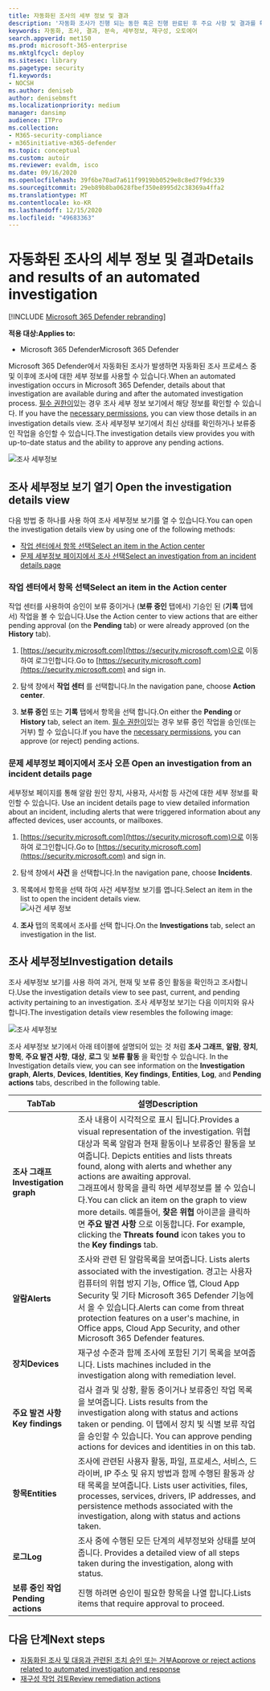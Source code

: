 ```yaml
---
title: 자동화된 조사의 세부 정보 및 결과
description: '자동화 조사가 진행 되는 동한 혹은 진행 완료된 후 주요 사항 및 결과를 확인할 수 있습니다. '
keywords: 자동화, 조사, 결과, 분속, 세부정보, 재구성, 오토에어
search.appverid: met150
ms.prod: microsoft-365-enterprise
ms.mktglfcycl: deploy
ms.sitesec: library
ms.pagetype: security
f1.keywords:
- NOCSH
ms.author: deniseb
author: denisebmsft
ms.localizationpriority: medium
manager: dansimp
audience: ITPro
ms.collection:
- M365-security-compliance
- m365initiative-m365-defender
ms.topic: conceptual
ms.custom: autoir
ms.reviewer: evaldm, isco
ms.date: 09/16/2020
ms.openlocfilehash: 39f6be70ad7a611f9919bb0529e8c8ed7f9dc339
ms.sourcegitcommit: 29eb89b8ba0628fbef350e8995d2c38369a4ffa2
ms.translationtype: MT
ms.contentlocale: ko-KR
ms.lasthandoff: 12/15/2020
ms.locfileid: "49683363"
---
```

# <a name="details-and-results-of-an-automated-investigation"></a><span data-ttu-id="133fa-104">자동화된 조사의 세부 정보 및 결과</span><span class="sxs-lookup"><span data-stu-id="133fa-104">Details and results of an automated investigation</span></span>

[!INCLUDE [Microsoft 365 Defender rebranding](../includes/microsoft-defender.md)]


<span data-ttu-id="133fa-105">**적용 대상:**</span><span class="sxs-lookup"><span data-stu-id="133fa-105">**Applies to:**</span></span>
- <span data-ttu-id="133fa-106">Microsoft 365 Defender</span><span class="sxs-lookup"><span data-stu-id="133fa-106">Microsoft 365 Defender</span></span>

<span data-ttu-id="133fa-107">Microsoft 365 Defender에서 자동화된 조사가 발생하면 자동화된 조사 프로세스 중 및 이후에 조사에 대한 세부 정보를 사용할 수 있습니다.</span><span class="sxs-lookup"><span data-stu-id="133fa-107">When an automated investigation occurs in Microsoft 365 Defender, details about that investigation are available during and after the automated investigation process.</span></span> <span data-ttu-id="133fa-108">[필수 권한이](mtp-action-center.md#required-permissions-for-action-center-tasks)있는 경우 조사 세부 정보 보기에서 해당 정보를 확인할 수 있습니다. </span><span class="sxs-lookup"><span data-stu-id="133fa-108">If you have the [necessary permissions](mtp-action-center.md#required-permissions-for-action-center-tasks), you can view those details in an investigation details view.</span></span> <span data-ttu-id="133fa-109">조사 세부정부 보기에서 최신 상태를 확인하거나 보류중인 작업을 승인할 수 있습니다.</span><span class="sxs-lookup"><span data-stu-id="133fa-109">The investigation details view provides you with up-to-date status and the ability to approve any pending actions.</span></span> 

![조사 세부정보](../../media/mtp-air-investdetails.png)

## <a name="open-the-investigation-details-view"></a><span data-ttu-id="133fa-111">조사 세부정보 보기 열기 </span><span class="sxs-lookup"><span data-stu-id="133fa-111">Open the investigation details view</span></span>

<span data-ttu-id="133fa-112">다음 방법 중 하나를 사용 하여 조사 세부정보 보기를 열 수 있습니다.</span><span class="sxs-lookup"><span data-stu-id="133fa-112">You can open the investigation details view by using one of the following methods:</span></span>
- [<span data-ttu-id="133fa-113">작업 센터에서 항목 선택</span><span class="sxs-lookup"><span data-stu-id="133fa-113">Select an item in the Action center</span></span>](#select-an-item-in-the-action-center)
- [<span data-ttu-id="133fa-114">문제 세부정보 페이지에서 조사 선택</span><span class="sxs-lookup"><span data-stu-id="133fa-114">Select an investigation from an incident details page</span></span>](#open-an-investigation-from-an-incident-details-page)

### <a name="select-an-item-in-the-action-center"></a><span data-ttu-id="133fa-115">작업 센터에서 항목 선택</span><span class="sxs-lookup"><span data-stu-id="133fa-115">Select an item in the Action center</span></span>

<span data-ttu-id="133fa-116">작업 센터를 사용하여 승인이 보류 중이거나 (**보류 중인** 탭에서) 기승인 된 (**기록** 탭에서) 작업을 볼 수 있습니다.</span><span class="sxs-lookup"><span data-stu-id="133fa-116">Use the Action center to view actions that are either pending approval (on the **Pending** tab) or were already approved (on the **History** tab).</span></span> 

1. <span data-ttu-id="133fa-117">[https://security.microsoft.com](https://security.microsoft.com)으로 이동하여 로그인합니다.</span><span class="sxs-lookup"><span data-stu-id="133fa-117">Go to [https://security.microsoft.com](https://security.microsoft.com) and sign in.</span></span> 

2. <span data-ttu-id="133fa-118">탐색 창에서 **작업 센터** 를 선택합니다.</span><span class="sxs-lookup"><span data-stu-id="133fa-118">In the navigation pane, choose **Action center**.</span></span> 

3. <span data-ttu-id="133fa-119">**보류 중인** 또는 **기록** 탭에서 항목을 선택 합니다.</span><span class="sxs-lookup"><span data-stu-id="133fa-119">On either the **Pending** or **History** tab, select an item.</span></span> <span data-ttu-id="133fa-120">[필수 권한이](mtp-action-center.md#required-permissions-for-action-center-tasks)있는 경우 보류 중인 작업을 승인(또는 거부) 할 수 있습니다.</span><span class="sxs-lookup"><span data-stu-id="133fa-120">If you have the [necessary permissions](mtp-action-center.md#required-permissions-for-action-center-tasks), you can approve (or reject) pending actions.</span></span>

### <a name="open-an-investigation-from-an-incident-details-page"></a><span data-ttu-id="133fa-121">문제 세부정보 페이지에서 조사 오픈 </span><span class="sxs-lookup"><span data-stu-id="133fa-121">Open an investigation from an incident details page</span></span>

<span data-ttu-id="133fa-122">세부정보 페이지를 통해 알람 원인 장치, 사용자, 사서함 등 사건에 대한 세부 정보를 확인할 수 있습니다. </span><span class="sxs-lookup"><span data-stu-id="133fa-122">Use an incident details page to view detailed information about an incident, including alerts that were triggered information about any affected devices, user accounts, or mailboxes.</span></span>

1. <span data-ttu-id="133fa-123">[https://security.microsoft.com](https://security.microsoft.com)으로 이동하여 로그인합니다.</span><span class="sxs-lookup"><span data-stu-id="133fa-123">Go to [https://security.microsoft.com](https://security.microsoft.com) and sign in.</span></span> 

2. <span data-ttu-id="133fa-124">탐색 창에서 **사건** 을 선택합니다.</span><span class="sxs-lookup"><span data-stu-id="133fa-124">In the navigation pane, choose **Incidents**.</span></span> 

3. <span data-ttu-id="133fa-125">목록에서 항목을 선택 하여 사건 세부정보 보기를 엽니다.</span><span class="sxs-lookup"><span data-stu-id="133fa-125">Select an item in the list to open the incident details view.</span></span><br/>![사건 세부 정보](../../media/mtp-incidentdetails-tabs.png)

4. <span data-ttu-id="133fa-127">**조사** 탭의 목록에서 조사를 선택 합니다.</span><span class="sxs-lookup"><span data-stu-id="133fa-127">On the **Investigations** tab, select an investigation in the list.</span></span>

## <a name="investigation-details"></a><span data-ttu-id="133fa-128">조사 세부정보</span><span class="sxs-lookup"><span data-stu-id="133fa-128">Investigation details</span></span>

<span data-ttu-id="133fa-129">조사 세부정보 보기를 사용 하여 과거, 현재 및 보류 중인 활동을 확인하고 조사합니다.</span><span class="sxs-lookup"><span data-stu-id="133fa-129">Use the investigation details view to see past, current, and pending activity pertaining to an investigation.</span></span> <span data-ttu-id="133fa-130">조사 세부정보 보기는 다음 이미지와 유사 합니다.</span><span class="sxs-lookup"><span data-stu-id="133fa-130">The investigation details view resembles the following image:</span></span>

![조사 세부정보](../../media/mtp-air-investdetails.png)

<span data-ttu-id="133fa-132">조사 세부정보 보기에서 아래 테이블에 설명되어 있는 것 처럼 **조사 그래프**, **알람**, **장치**, **항목**, **주요 발견 사항**, **대상**, **로그** 및 **보류 활동** 을 확인할 수 있습니다. </span><span class="sxs-lookup"><span data-stu-id="133fa-132">In the Investigation details view, you can see information on the **Investigation graph**, **Alerts**, **Devices**, **Identities**, **Key findings**, **Entities**, **Log**, and **Pending actions** tabs, described in the following table.</span></span>

| <span data-ttu-id="133fa-133">Tab</span><span class="sxs-lookup"><span data-stu-id="133fa-133">Tab</span></span> | <span data-ttu-id="133fa-134">설명</span><span class="sxs-lookup"><span data-stu-id="133fa-134">Description</span></span> |
|--------|--------|
| <span data-ttu-id="133fa-135">**조사 그래프**</span><span class="sxs-lookup"><span data-stu-id="133fa-135">**Investigation graph**</span></span>   | <span data-ttu-id="133fa-136">조사 내용이 시각적으로 표시 됩니다.</span><span class="sxs-lookup"><span data-stu-id="133fa-136">Provides a visual representation of the investigation.</span></span> <span data-ttu-id="133fa-137">위협 대상과 목록 알람과 현재 활동이나 보류중인 활동을 보여줍니다. </span><span class="sxs-lookup"><span data-stu-id="133fa-137">Depicts entities and lists threats found, along with alerts and whether any actions are awaiting approval.</span></span><br/><span data-ttu-id="133fa-138">그래프에서 항목을 클릭 하면 세부정보를 볼 수 있습니다.</span><span class="sxs-lookup"><span data-stu-id="133fa-138">You can click an item on the graph to view more details.</span></span> <span data-ttu-id="133fa-139">예를들어, **찾은 위협** 아이콘을 클릭하면 **주요 발견 사항** 으로 이동합니다. </span><span class="sxs-lookup"><span data-stu-id="133fa-139">For example, clicking the **Threats found** icon takes you to the **Key findings** tab.</span></span> |
| <span data-ttu-id="133fa-140">**알람**</span><span class="sxs-lookup"><span data-stu-id="133fa-140">**Alerts**</span></span>    | <span data-ttu-id="133fa-141">조사와 관련 된 알람목록을 보여줍니다. </span><span class="sxs-lookup"><span data-stu-id="133fa-141">Lists alerts associated with the investigation.</span></span> <span data-ttu-id="133fa-142">경고는 사용자 컴퓨터의 위협 방지 기능, Office 앱, Cloud App Security 및 기타 Microsoft 365 Defender 기능에서 올 수 있습니다.</span><span class="sxs-lookup"><span data-stu-id="133fa-142">Alerts can come from threat protection features on a user's machine, in Office apps, Cloud App Security, and other Microsoft 365 Defender features.</span></span>|
| <span data-ttu-id="133fa-143">**장치**</span><span class="sxs-lookup"><span data-stu-id="133fa-143">**Devices**</span></span> | <span data-ttu-id="133fa-144">재구성 수준과 함께 조사에 포함된 기기 목록을 보여줍니다. </span><span class="sxs-lookup"><span data-stu-id="133fa-144">Lists machines included in the investigation along with remediation level.</span></span>|
| <span data-ttu-id="133fa-145">**주요 발견 사항**</span><span class="sxs-lookup"><span data-stu-id="133fa-145">**Key findings**</span></span>  | <span data-ttu-id="133fa-146">검사 결과 및 상황, 활동 중이거나 보류중인 작업 목록을 보여줍니다. </span><span class="sxs-lookup"><span data-stu-id="133fa-146">Lists results from the investigation along with status and actions taken or pending.</span></span> <span data-ttu-id="133fa-147">이 탭에서 장치 빛 식별 보류 작업을 승인할 수 있습니다. </span><span class="sxs-lookup"><span data-stu-id="133fa-147">You can approve pending actions for devices and identities in on this tab.</span></span>|
| <span data-ttu-id="133fa-148">**항목**</span><span class="sxs-lookup"><span data-stu-id="133fa-148">**Entities**</span></span>  | <span data-ttu-id="133fa-149">조사에 관련된 사용자 활동, 파일, 프로세스, 서비스, 드라이버, IP 주소 및 유지 방법과 함께 수행된 활동과 상태 목록을 보여줍니다. </span><span class="sxs-lookup"><span data-stu-id="133fa-149">Lists user activities, files, processes, services, drivers, IP addresses, and persistence methods associated with the investigation, along with status and actions taken.</span></span>|
|<span data-ttu-id="133fa-150">**로그**</span><span class="sxs-lookup"><span data-stu-id="133fa-150">**Log**</span></span>    | <span data-ttu-id="133fa-151">조사 중에 수행된 모든 단계의 세부정보와 상태를 보여줍니다. </span><span class="sxs-lookup"><span data-stu-id="133fa-151">Provides a detailed view of all steps taken during the investigation, along with status.</span></span>|
| <span data-ttu-id="133fa-152">**보류 중인 작업**</span><span class="sxs-lookup"><span data-stu-id="133fa-152">**Pending actions**</span></span> | <span data-ttu-id="133fa-153">진행 하려면 승인이 필요한 항목을 나열 합니다.</span><span class="sxs-lookup"><span data-stu-id="133fa-153">Lists items that require approval to proceed.</span></span>|

## <a name="next-steps"></a><span data-ttu-id="133fa-154">다음 단계</span><span class="sxs-lookup"><span data-stu-id="133fa-154">Next steps</span></span>

- [<span data-ttu-id="133fa-155">자동화된 조사 및 대응과 관련된 조치 승인 또는 거부</span><span class="sxs-lookup"><span data-stu-id="133fa-155">Approve or reject actions related to automated investigation and response</span></span>](mtp-autoir-actions.md)
- [<span data-ttu-id="133fa-156">재구성 작업 검토</span><span class="sxs-lookup"><span data-stu-id="133fa-156">Review remediation actions</span></span>](mtp-remediation-actions.md)
